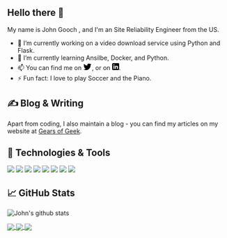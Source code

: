 ## Hello there 👋

My name is John Gooch , and I'm an Site Reliability Engineer from the US.

- 🔭 I’m currently working on a video download service using Python and Flask.  
- 🌱 I’m currently learning Ansilbe, Docker, and Python.
- 📫 You can find me on [![Twitter][twitter.icon]][twitter], or on [![LinkedIn][linkedin.icon]][linkedin].
- ⚡ Fun fact: I love to play Soccer and the Piano.


## &#x270d; Blog & Writing

Apart from coding, I also maintain a blog - you can find my articles on my website at [Gears of Geek](https://www.gearsofgeek.com).



## 🔧 Technologies & Tools
![](https://img.shields.io/badge/OS-Linux-informational?style=flat&logo=linux&logoColor=white&color=2bbc8a)
![](https://img.shields.io/badge/Editor-IntelliJ_IDEA-informational?style=flat&logo=intellij-idea&logoColor=white&color=2bbc8a)
![](https://img.shields.io/badge/Code-Python-informational?style=flat&logo=python&logoColor=white&color=2bbc8a)
![](https://img.shields.io/badge/Code-JavaScript-informational?style=flat&logo=javascript&logoColor=white&color=2bbc8a)
![](https://img.shields.io/badge/Shell-Bash-informational?style=flat&logo=gnu-bash&logoColor=white&color=2bbc8a)
![](https://img.shields.io/badge/Tools-PostgreSQL-informational?style=flat&logo=postgresql&logoColor=white&color=2bbc8a)
![](https://img.shields.io/badge/Tools-Docker-informational?style=flat&logo=docker&logoColor=white&color=2bbc8a)
![](https://img.shields.io/badge/Cloud-Digital_Ocean-informational?style=flat&logo=digitalocean&logoColor=white&color=2bbc8a)
<!-- ![](https://img.shields.io/badge/Code-Golang-informational?style=flat&logo=go&logoColor=white&color=2bbc8a) -->
<!-- ![](https://img.shields.io/badge/Code-Make-informational?style=flat&logo=cmake&logoColor=white&color=2bbc8a) -->
<!-- ![](https://img.shields.io/badge/Code-Vue-informational?style=flat&logo=vue.js&logoColor=white&color=2bbc8a) -->
<!-- ![](https://img.shields.io/badge/Tools-Kubernetes-informational?style=flat&logo=kubernetes&logoColor=white&color=2bbc8a) -->
<!-- ![](https://img.shields.io/badge/Tools-Red_Hat_OpenShift-informational?style=flat&logo=red-hat-open-shift&logoColor=white&color=2bbc8a) -->


<!--
**majorgear/majorgear** is a ✨ _special_ ✨ repository because its `README.md` (this file) appears on your GitHub profile.

Here are some ideas to get you started:

- 🔭 I’m currently working on ...
- 🌱 I’m currently learning ...
- 👯 I’m looking to collaborate on ...
- 🤔 I’m looking for help with ...
- 💬 Ask me about ...
- 📫 How to reach me: ...
- ⚡ Fun fact: ...
-->




<!-- Icons -->

[twitter.icon]:  https://github.com/majorgear/majorgear/blob/master/assets/twitter_icon.png (twitter icon without padding)
[linkedin.icon]: https://github.com/majorgear/majorgear/blob/master/assets/linkedin_icon.png (LinkedIn icon without padding)
<!-- Links to your social media accounts -->

[twitter]: https://twitter.com/themajorgear
[linkedin]: https://www.linkedin.com/in/jagooch/
[github]: https://github.com/majorgear

<!-- github stats -->
## &#x1f4c8; GitHub Stats

![John's github stats](https://github-readme-stats.vercel.app/api?username=majorgear&show_icons=true&line_height=27&count_private=true&title_color=ffffff&text_color=c9cacc&icon_color=2bbc8a&bg_color=1d1f21)

 <a href="https://github.com/majorgear/flask_blog">
  <img align="center" src="https://github-readme-stats.vercel.app/api/pin/?username=majorgear&repo=flask_blog&title_color=ffffff&text_color=c9cacc&icon_color=2bbc8a&bg_color=1d1f21" />
</a>


<a href="https://github.com/majorgear/python_scripts">
  <img align="center" src="https://github-readme-stats.vercel.app/api/pin/?username=majorgear&repo=python_scripts&title_color=ffffff&text_color=c9cacc&icon_color=2bbc8a&bg_color=1d1f21" />
</a>

<a href="https://github.com/majorgear/flask_blog">
  <img align="center" src="https://github-readme-stats.vercel.app/api/pin/?username=majorgear&repo=flask_blog&title_color=ffffff&text_color=c9cacc&icon_color=2bbc8a&bg_color=1d1f21" />
</a>

<!-- Resources -->
<!-- Icons: https://simpleicons.org/ -->
<!-- GitHub Stats: https://github.com/anuraghazra/github-readme-stats -->
<!-- Emojis: https://emojipedia.org/emoji/ -->
<!-- HTML Emojis: https://www.fileformat.info/index.htm -->
<!-- Shields: https://shields.io/ -->
<!-- Awesome GitHub Profile README: https://github.com/abhisheknaiidu/awesome-github-profile-readme -->